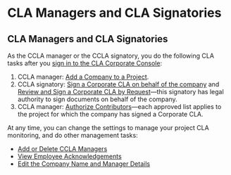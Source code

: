 # CLA Managers and CLA Signatories

## CLA Managers and CLA Signatories

As the CCLA manager or the CCLA signatory, you do the following CLA tasks after you [sign in to the CLA Corporate Console](sign-in-to-the-cla-corporate-console.md):

1. CCLA manager: [Add a Company to a Project](add-a-company-to-a-project.md).
2. CCLA signatory: [Sign a Corporate CLA on behalf of the company](sign-a-corporate-cla-on-behalf-of-the-company.md) and [Review and Sign a Corporate CLA by Request](review-and-sign-a-corporate-cla-by-request.md)—this signatory has legal authority to sign documents on behalf of the company.
3. CCLA manager: [Authorize Contributors](whitelist-contributors.md)—each approved list applies to the project for which the company has signed a Corporate CLA.

At any time, you can change the settings to manage your project CLA monitoring, and do other management tasks:

* ​[Add or Delete CCLA Managers](add-or-delete-cla-managers.md)​
* ​[View Employee Acknowledgements](view-employee-acknowledgements.md)​
* ​[Edit the Company Name and Manager Details](edit-the-company-name-and-manager-details.md)​

